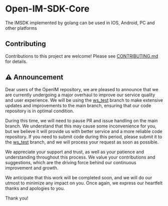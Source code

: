 # Open-IM-SDK-Core

The IMSDK implemented by golang can be used in IOS, Android, PC and other platforms

## Contributing

Contributions to this project are welcome! Please see [CONTRIBUTING.md](https://github.com/OpenIMSDK/Open-IM-SDK-Core/blob/main/CONTRIBUTING.md) for details.

## ⚠️ Announcement

Dear users of the OpenIM repository, we are pleased to announce that we are currently undergoing a major overhaul to improve our service quality and user experience. We will be using the [ws_test](https://github.com/OpenIMSDK/Open-IM-SDK-Core/tree/ws_test) branch to make extensive updates and improvements to the main branch, ensuring that our code repository is in optimal condition.

During this time, we will need to pause PR and issue handling on the main branch. We understand that this may cause some inconvenience for you, but we believe it will provide us with better service and a more reliable code repository. If you need to submit code during this period, please submit it to the [ws_test](https://github.com/OpenIMSDK/Open-IM-SDK-Core/tree/ws_test) branch, and we will process your request as soon as possible.

We appreciate your support and trust, as well as your patience and understanding throughout this process. We value your contributions and suggestions, which are the driving force behind our continuous improvement and growth.

We anticipate that this work will be completed soon, and we will do our utmost to minimize any impact on you. Once again, we express our heartfelt thanks and apologies to you.

Thank you!